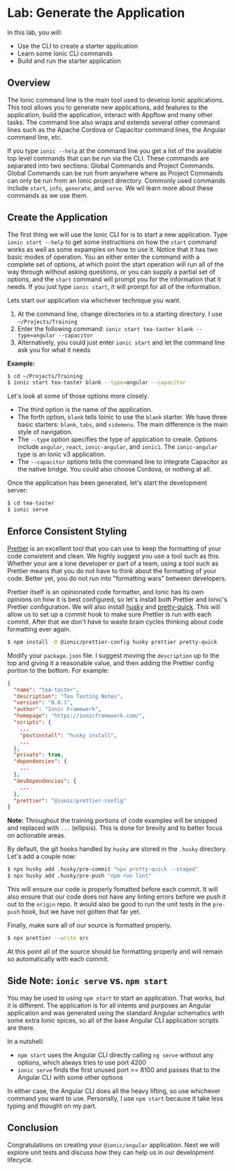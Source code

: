 # Lab: Generate the Application

In this lab, you will:

- Use the CLI to create a starter application
- Learn some Ionic CLI commands
- Build and run the starter application

## Overview

The Ionic command line is the main tool used to develop Ionic applications. This tool allows you to generate new applications, add features to the application, build the application, interact with Appflow and many other tasks. The command line also wraps and extends several other command lines such as the Apache Cordova or Capacitor command lines, the Angular command line, etc.

If you type `ionic --help` at the command line you get a list of the available top level commands that can be run via the CLI. These commands are separated into two sections: Global Commands and Project Commands. Global Commands can be run from anywhere where as Project Commands can only be run from an Ionic project directory. Commonly used commands include `start`, `info`, `generate`, and `serve`. We wil learn more about these commands as we use them.

## Create the Application

The first thing we will use the Ionic CLI for is to start a new application. Type `ionic start --help` to get some instructions on how the `start` command works as well as some expamples on how to use it. Notice that it has two basic modes of operation. You an either enter the command with a complete set of options, at which point the start operation will run all of the way through without asking questions, or you can supply a partial set of options, and the `start` command will prompt you for the information that it needs. If you just type `ionic start`, it will prompt for all of the information.

Lets start our application via whichever technique you want.

1. At the command line, change directories in to a starting directory. I use `~/Projects/Training`
1. Enter the following command: `ionic start tea-taster blank --type=angular --capacitor`
1. Alternatively, you could just enter `ionic start` and let the command line ask you for what it needs

**Example:**

```bash
$ cd ~/Projects/Training
$ ionic start tea-taster blank --type=angular --capacitor
```

Let's look at some of those options more closely.

- The third option is the name of the application.
- The forth option, `blank` tells Ioinic to use the `blank` starter. We have three basic starters: `blank`, `tabs`, and `sidemenu`. The main difference is the main style of navigation.
- The `--type` option specifies the type of application to create. Options include `angular`, `react`, `ionic-angular`, and `ionic1`. The `ionic-angular` type is an Ionic v3 application.
- The `--capacitor` options tells the command line to integrate Capacitor as the native bridge. You could also choose Cordova, or nothing at all.

Once the application has been generated, let's start the development server:

```bash
$ cd tea-taster
$ ionic serve
```

## Enforce Consistent Styling

<a href="https://prettier.io/" target="_blank">Prettier</a> is an excellent tool that you can use to keep the formatting of your code consistent and clean. We highly suggest you use a tool such as this. Whether your are a lone developer or part of a team, using a tool such as Prettier means that you do not have to think about the formatting of your code. Better yet, you do not run into "formatting wars" between developers.

Prettier itself is an opinionated code formatter, and Ionic has its own opinions on how it is best configured, so let's install both Prettier and Ionic's Prettier configuration. We will also install <a href="https://www.npmjs.com/package/husky" target="_blank">husky</a> and <a href="https://www.npmjs.com/package/pretty-quick" target="_blank">pretty-quick</a>. This will allow us to set up a commit hook to make sure Prettier is run with each commit. After that we don't have to waste brain cycles thinking about code formatting ever again.

```bash
$ npm install -D @ionic/prettier-config husky prettier pretty-quick
```

Modify your `package.json` file. I suggest moving the `description` up to the top and giving it a reasonable value, and then adding the Prettier config portion to the bottom. For example:

```json
{
  "name": "tea-taster",
  "description": "Tea Tasting Notes",
  "version": "0.0.1",
  "author": "Ionic Framework",
  "homepage": "https://ionicframework.com/",
  "scripts": {
    ...
    "postinstall": "husky install",
    ...
  },
  "private": true,
  "dependencies": {
    ...
  },
  "devDependencies": {
    ...
  },
  "prettier": "@ionic/prettier-config"
}
```

**Note:** Throughout the training portions of code examples will be snipped and replaced with `...` (ellipsis). This is done for brevity and to better focus on actionable areas.

By default, the git hooks handled by `husky` are stored in the `.husky` directory. Let's add a couple now:

```bash
$ npx husky add .husky/pre-commit "npx pretty-quick --staged"
$ npx husky add .husky/pre-push "npm run lint"
```

This will ensure our code is properly fomatted before each commit. It will also ensure that our code does not have any linting errors before we push it out to the `origin` repo. It would also be good to run the unit tests in the `pre-push` hook, but we have not gotten that far yet.

Finally, make sure all of our source is formatted properly.

```bash
$ npx prettier --write src
```

At this point all of the source should be formatting properly and will remain so automatically with each commit.

## Side Note: `ionic serve` vs. `npm start`

You may be used to using `npm start` to start an application. That works, but it is different. The application is for all intents and purposes an Angular application and was generated using the standard Angular schematics with some extra Ionic spices, so all of the base Angular CLI application scripts are there.

In a nutshell:

- `npm start` uses the Angular CLI directly calling `ng serve` without any options, which always tries to use port 4200
- `ionic serve` finds the first unused port >= 8100 and passes that to the Angular CLI with some other options

In either case, the Angular CLI does all the heavy lifting, so use whichever command you want to use. Personally, I use `npm start` because it take less typing and thought on my part.

## Conclusion

Congratulations on creating your `@ionic/angular` application. Next we will explore unit tests and discuss how they can help us in our development lifecycle.
